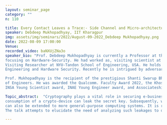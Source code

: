 ```yaml
---
layout: seminar_page
category: ""
n: 110

title: Every Contact Leaves a Trace:- Side Channel and Micro-architectural Attacks on Modern Cryptosystems
speaker: Debdeep Mukhopadhyay, IIT Kharagpur
img: assets/img/seminars/2022/August-09-2022_Debdeep Mukhopadhyay.png
date: 2022-08-09 17:00:00 
Venue: 
recorded_video: baNXUjZNa3o
speaker_bio: "Prof. Debdeep Mukhopadhyay is currently a Professor at the Department of CSE, IIT Kharagpur. At IIT Kharagpur he initiated Secured Embedded Architecture Laboratory (SEAL),
focusing on Hardware-Security. He had worked as, visiting scientist at NTU-Singapore, visiting Associate Professor of NYU-Shanghai, Assistant Professor at IIT Madras, and
Visiting Researcher at NYU-Tandon School of Engineering, USA. He holds a Ph.D, M.S., and a B.Tech from IIT Kharagpur. His research interests are on the topics of Cryptographic
Engineering and Hardware Security. Recently he is intrigued by adversarial attacks on machine learning and encrypted computations.

Prof. Mukhopadhyay is the recipient of the prestigious Shanti Swarup Bhatnagar Award 2021 for Science and Technology and is a Fellow of the Indian National Academy
of Engineers. He was awarded the Qualcomm. Faculty Award 2022, the Khosla National Award from IIT Roorkee 2021, DST Swarnajayanti Fellowship 2015-16,
INSA Young Scientist award, INAE Young Engineer award, and Associateship for the Indian Academy of Sciences. "

Topic_abstract:  "Cryptography plays a vital role in securing e-business and e-commerce transactions. However, in spite of their mathematical robustness when these algorithms are implemented they may leak sensitive information via unintended side-channels. The focus of this talk is to provide an overview of these side-channels which exist when the ciphers are executed on various platforms: from embedded systems to more general-purpose computing systems. More precisely, we start with introducing popular side-channels wherein the power
consumption of a crypto-device can leak the secret key. Subsequently, we illustrate how faults can be exploited. In the later part of the talk, we illustrate how side-channels
can also be extended to more general-purpose computing systems. It is rather ironic that advancements in micro-architectures often are responsible for these weaknesses.
The talk attempts to elucidate the need of analyzing such leakages to develop a holistic understanding of secured systems and translate the theory to practice."

---
```


